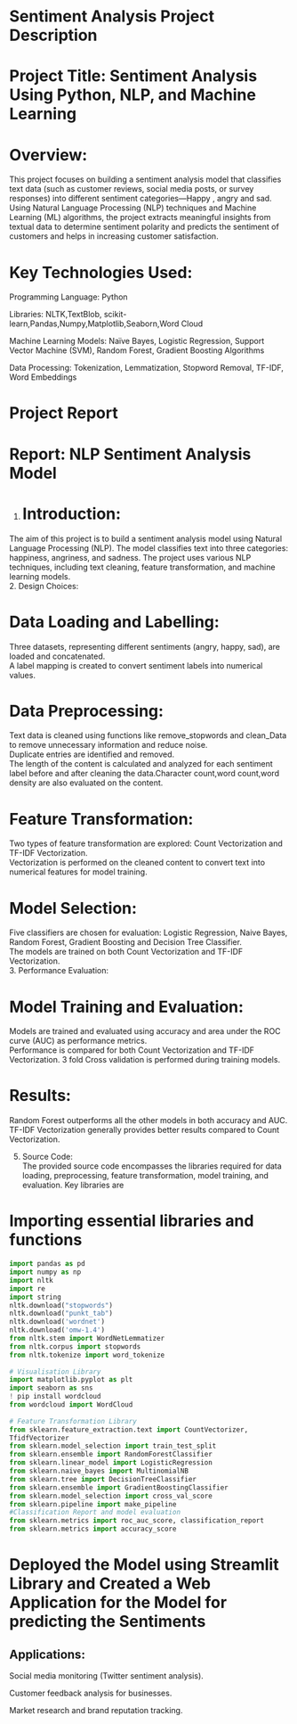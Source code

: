# Sentiment Analysis Project Description
# Project Title: Sentiment Analysis Using Python, NLP, and Machine Learning
# Overview:
This project focuses on building a sentiment analysis model that classifies text data (such as customer reviews, social media posts, or survey responses) into different sentiment categories—Happy , angry and sad. Using Natural Language Processing (NLP) techniques and Machine Learning (ML) algorithms, the project extracts meaningful insights from textual data to determine sentiment polarity and predicts the sentiment of customers and helps in increasing customer satisfaction.

# Key Technologies Used:
Programming Language: Python

Libraries: NLTK,TextBlob, scikit-learn,Pandas,Numpy,Matplotlib,Seaborn,Word Cloud

Machine Learning Models: Naïve Bayes, Logistic Regression, Support Vector Machine (SVM), Random Forest, Gradient Boosting Algorithms

Data Processing: Tokenization, Lemmatization, Stopword Removal, TF-IDF, Word Embeddings

# Project Report
# Report: NLP Sentiment Analysis Model  
1. # Introduction:  
The aim of this project is to build a sentiment analysis model using Natural Language Processing 
(NLP). The model classifies text into three categories: happiness, angriness, and sadness. The 
project uses various NLP techniques, including text cleaning, feature transformation, and 
machine learning models.  
2.  Design Choices:  
# Data Loading and Labelling:  
Three datasets, representing different sentiments (angry, happy, sad), are loaded and 
concatenated.  
A label mapping is created to convert sentiment labels into numerical values.  
# Data Preprocessing:  
Text data is cleaned using functions like remove_stopwords and clean_Data to remove 
unnecessary information and reduce noise.  
Duplicate entries are identified and removed.  
The length of the content is calculated and analyzed for each sentiment label before and after 
cleaning the data.Character count,word count,word density are also evaluated on the content.  
# Feature Transformation:  
Two types of feature transformation are explored: Count Vectorization and TF-IDF 
Vectorization.  
Vectorization is performed on the cleaned content to convert text into numerical features for 
model training.  
# Model Selection:  
Five  classifiers are chosen for evaluation: Logistic Regression, Naive Bayes, Random Forest, 
Gradient Boosting and Decision Tree Classifier.  
The models are trained on both Count Vectorization and TF-IDF Vectorization.  
3. Performance Evaluation:  
# Model Training and Evaluation:  
Models are trained and evaluated using accuracy and area under the ROC curve (AUC) as 
performance metrics.  
Performance is compared for both Count Vectorization and TF-IDF Vectorization. 
3 fold Cross validation is performed during training models.  
# Results:  
Random Forest outperforms all the other models in both accuracy and AUC. TF-IDF 
Vectorization generally provides better results compared to Count Vectorization.  
  
5. Source Code:  
The provided source code encompasses the libraries required for data loading, 
preprocessing, feature transformation, model training, and evaluation. Key libraries are  
# Importing essential libraries and functions 
```python
import pandas as pd 
import numpy as np 
import nltk 
import re 
import string 
nltk.download("stopwords") 
nltk.download("punkt_tab") 
nltk.download('wordnet') 
nltk.download('omw-1.4') 
from nltk.stem import WordNetLemmatizer 
from nltk.corpus import stopwords 
from nltk.tokenize import word_tokenize 
  
# Visualisation Library 
import matplotlib.pyplot as plt 
import seaborn as sns 
! pip install wordcloud 
from wordcloud import WordCloud 
 
# Feature Transformation Library 
from sklearn.feature_extraction.text import CountVectorizer, 
TfidfVectorizer 
from sklearn.model_selection import train_test_split 
from sklearn.ensemble import RandomForestClassifier 
from sklearn.linear_model import LogisticRegression 
from sklearn.naive_bayes import MultinomialNB 
from sklearn.tree import DecisionTreeClassifier 
from sklearn.ensemble import GradientBoostingClassifier 
from sklearn.model_selection import cross_val_score 
from sklearn.pipeline import make_pipeline 
#Classification Report and model evaluation 
from sklearn.metrics import roc_auc_score, classification_report 
from sklearn.metrics import accuracy_score 
```
# Deployed the Model using Streamlit Library and Created a Web Application for the Model for predicting the Sentiments

## Applications:
Social media monitoring (Twitter sentiment analysis).

Customer feedback analysis for businesses.

Market research and brand reputation tracking.
